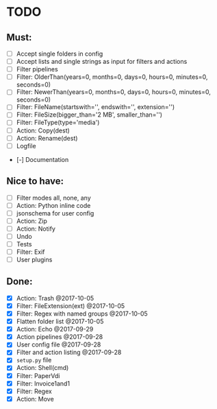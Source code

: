 # TODO

## Must:

- [ ] Accept single folders in config
- [ ] Accept lists and single strings as input for filters and actions
- [ ] Filter pipelines
- [ ] Filter: OlderThan(years=0, months=0, days=0, hours=0, minutes=0, seconds=0)
- [ ] Filter: NewerThan(years=0, months=0, days=0, hours=0, minutes=0, seconds=0)
- [ ] Filter: FileName(startswith='', endswith='', extension='')
- [ ] Filter: FileSize(bigger_than='2 MB', smaller_than='')
- [ ] Filter: FileType(type='media')
- [ ] Action: Copy(dest)
- [ ] Action: Rename(dest)
- [ ] Logfile
- [-] Documentation

## Nice to have:

- [ ] Filter modes all, none, any
- [ ] Action: Python inline code
- [ ] jsonschema for user config
- [ ] Action: Zip
- [ ] Action: Notify
- [ ] Undo
- [ ] Tests
- [ ] Filter: Exif
- [ ] User plugins

## Done:

- [x] Action: Trash @2017-10-05
- [x] Filter: FileExtension(ext) @2017-10-05
- [x] Filter: Regex with named groups @2017-10-05
- [x] Flatten folder list @2017-10-05
- [x] Action: Echo @2017-09-29
- [x] Action pipelines @2017-09-28
- [x] User config file @2017-09-28
- [x] Filter and action listing @2017-09-28
- [x] `setup.py` file
- [x] Action: Shell(cmd)
- [x] Filter: PaperVdi
- [x] Filter: Invoice1and1
- [x] Filter: Regex
- [x] Action: Move
